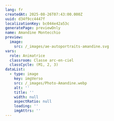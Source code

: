 ```yaml
---
lang: fr
createdAt: 2025-08-26T07:43:00.000Z
uuid: d34f9cc4447f
localizationKey: bc044e42a53c
generatePage: previewOnly
name: Amandine Montecchio
preview:
  image:
    src: /_images/ae-autoportraits-amandine.svg
vars:
  role: Animatrice
  classroom: Classe arc-en-ciel
  classCycle: (M1, 2, 3)
dataList:
  - type: image
    key: imgVerso
    src: /_images/Photo-Amandine.webp
    alt: ''
    title: ''
    width: null
    aspectRatio: null
    loading: ''
    imgAttrs: ''
---
```


